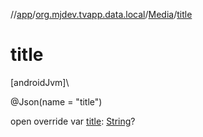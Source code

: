 //[app](../../../index.md)/[org.mjdev.tvapp.data.local](../index.md)/[Media](index.md)/[title](title.md)

# title

[androidJvm]\

@Json(name = &quot;title&quot;)

open override var [title](title.md): [String](https://kotlinlang.org/api/latest/jvm/stdlib/kotlin/-string/index.html)?
